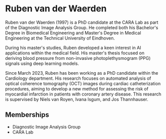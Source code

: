 # Ruben van der Waerden

Ruben van der Waerden (1997) is a PhD candidate at the CARA Lab as part of the Diagnostic Image Analysis Group. He completed both his Bachelor's Degree in Biomedical Engineering and Master's Degree in Medical Engineering at the Technical University of Eindhoven.

During his master's studies, Ruben developed a keen interest in AI applications within the medical field. His master's thesis focused on deriving blood pressure from non-invasive photoplethysmogram (PPG) signals using deep learning models.

Since March 2023, Ruben has been working as a PhD candidate within the Cardiology department. His research focuses on automated analysis of optical coherence tomography (OCT) images during cardiac catheterization procedures, aiming to develop a new method for assessing the risk of myocardial infarction in patients with coronary artery disease. This research is supervised by Niels van Royen, Ivana Isgum, and Jos Thannhauser.

## Memberships

- Diagnostic Image Analysis Group
- CARA Lab
